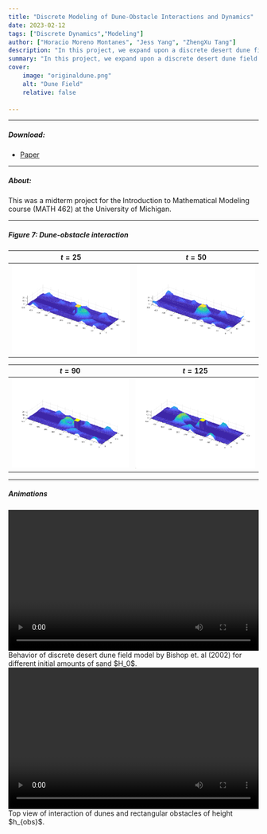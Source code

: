 ```yaml
---
title: "Discrete Modeling of Dune-Obstacle Interactions and Dynamics" 
date: 2023-02-12
tags: ["Discrete Dynamics","Modeling"]
author: ["Horacio Moreno Montanes", "Jess Yang", "ZhengXu Tang"]
description: "In this project, we expand upon a discrete desert dune field model by Bishop et. al (2002) and incorporate dune-obstacle interactions." 
summary: "In this project, we expand upon a discrete desert dune field model by Bishop et. al (2002) and incorporate dune-obstacle interactions."
cover:
    image: "originaldune.png"
    alt: "Dune Field"
    relative: false

---
```


---

##### Download:

- [Paper](Dune_Modeling.pdf)

---

##### About:

This was a midterm project for the Introduction to Mathematical Modeling course (MATH 462) at the University of Michigan. 

---

##### Figure 7: Dune-obstacle interaction 

 $t=25$                     |                $t=50$            
:-------------------------:|:-------------------------------:
![](3Dmesh-before.png)    |   ![](3Dmesh-during.png)   


 $t=90$                     |                $t=125$            
:-------------------------:|:-------------------------------:
![](3Dmesh-after.png)    |   ![](3Dmesh-afterafter.png)        

---

##### Animations

<figure style="width: 100%; max-width: 100%; margin: 0 auto;">
  <div style="position: relative; padding-bottom: 56.25%; height: 0; overflow: hidden;">
    <video style="position: absolute; top: 0; left: 0; width: 100%; height: 100%;" controls>
      <source src="DuneDifferentHeights.mp4" type="video/mp4">
    </video>
  </div>
  <figcaption>Behavior of discrete desert dune field model by Bishop et. al (2002) for different initial amounts of sand $H_0$.</figcaption>
</figure>

<figure style="width: 100%; max-width: 100%; margin: 0 auto;">
  <div style="position: relative; padding-bottom: 56.25%; height: 0; overflow: hidden;">
    <video style="position: absolute; top: 0; left: 0; width: 100%; height: 100%;" controls>
      <source src="DuneObstacleHeatmap.mp4" type="video/mp4">
    </video>
  </div>
  <figcaption>Top view of interaction of dunes and rectangular obstacles of height $h_{obs}$.</figcaption>
</figure>
